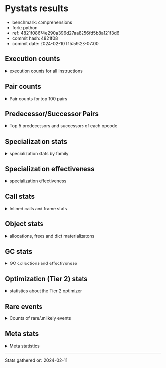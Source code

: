 
# Pystats results

- benchmark: comprehensions
- fork: python
- ref: 4821f08674e290a396d27aa8256fd5b8a121f3d6
- commit hash: 4821f08
- commit date: 2024-02-10T15:59:23-07:00

## Execution counts

<details>
<summary> execution counts for all instructions </summary>

|Name | Count | Self | Cumulative | Miss ratio | 
|---|---:|---:|---:|---:|
| LOAD_FAST | 266,740,720 | 13.9% | 13.9% |  |
| FOR_ITER_LIST | 184,169,120 | 9.6% | 23.5% |  |
| JUMP_BACKWARD | 157,956,320 | 8.2% | 31.8% |  |
| STORE_FAST_LOAD_FAST | 144,845,040 | 7.6% | 39.3% |  |
| LOAD_ATTR_INSTANCE_VALUE | 137,635,820 | 7.2% | 46.5% |  |
| LIST_APPEND | 106,178,800 | 5.5% | 52.1% |  |
| LOAD_ATTR_METHOD_NO_DICT | 71,436,100 | 3.7% | 55.8% |  |
| CALL_METHOD_DESCRIPTOR_FAST | 70,778,860 | 3.7% | 59.5% |  |
| RESUME_CHECK | 48,499,560 | 2.5% | 62.0% |  |
| STORE_FAST | 43,264,000 | 2.3% | 64.3% |  |
| SWAP | 42,602,240 | 2.2% | 66.5% |  |
| CALL_PY_EXACT_ARGS | 39,977,180 | 2.1% | 68.6% |  |
| BINARY_SUBSCR_DICT | 35,389,860 | 1.8% | 70.4% |  |
| POP_JUMP_IF_TRUE | 34,734,160 | 1.8% | 72.2% |  |
| POP_JUMP_IF_FALSE | 32,112,640 | 1.7% | 73.9% |  |
| TO_BOOL_BOOL | 31,457,240 | 1.6% | 75.6% |  |
| POP_TOP | 28,836,900 | 1.5% | 77.1% |  |
| RETURN_VALUE | 28,182,840 | 1.5% | 78.5% |  |
| LOAD_ATTR_METHOD_WITH_VALUES | 28,180,420 | 1.5% | 80.0% |  |
| GET_ITER | 26,873,760 | 1.4% | 81.4% |  |
| LOAD_CONST | 24,913,280 | 1.3% | 82.7% |  |
| LOAD_FAST_LOAD_FAST | 24,265,600 | 1.3% | 84.0% |  |
| LOAD_GLOBAL_BUILTIN | 24,248,440 | 1.3% | 85.2% |  |
| MAP_ADD | 23,592,960 | 1.2% | 86.5% |  |
| INTERPRETER_EXIT | 19,661,100 | 1.0% | 87.5% |  |
| TO_BOOL_ALWAYS_TRUE | 19,169,200 | 1.0% | 88.5% | 45.3% |
| YIELD_VALUE | 19,005,920 | 1.0% | 89.5% |  |
| LOAD_GLOBAL_MODULE | 16,386,320 | 0.9% | 90.3% |  |
| TO_BOOL_NONE | 15,892,520 | 0.8% | 91.2% | 54.6% |
| LOAD_ATTR | 15,734,300 | 0.8% | 92.0% |  |
| COMPARE_OP | 15,732,800 | 0.8% | 92.8% |  |
| LOAD_FAST_AND_CLEAR | 15,730,560 | 0.8% | 93.6% |  |
| COPY | 15,728,640 | 0.8% | 94.5% |  |
| BUILD_LIST | 14,420,000 | 0.8% | 95.2% |  |
| CALL_LEN | 12,451,860 | 0.6% | 95.9% |  |
| COMPARE_OP_INT | 12,451,860 | 0.6% | 96.5% |  |
| BINARY_SUBSCR | 11,801,700 | 0.6% | 97.1% |  |
| MAKE_FUNCTION | 11,796,720 | 0.6% | 97.7% |  |
| RETURN_GENERATOR | 11,796,720 | 0.6% | 98.4% |  |
| BUILD_TUPLE | 11,796,720 | 0.6% | 99.0% |  |
| CALL_BUILTIN_O | 11,796,460 | 0.6% | 99.6% |  |
| STORE_ATTR_INSTANCE_VALUE | 1,977,420 | 0.1% | 99.7% |  |
| RETURN_CONST | 1,968,240 | 0.1% | 99.8% |  |
| BUILD_MAP | 1,310,720 | 0.1% | 99.9% |  |
| EXIT_INIT_CHECK | 657,240 | 0.0% | 99.9% |  |
| CALL_ALLOC_AND_ENTER_INIT | 657,240 | 0.0% | 99.9% |  |
| FOR_ITER_RANGE | 655,720 | 0.0% | 100.0% |  |
| CALL_METHOD_DESCRIPTOR_FAST_WITH_KEYWORDS | 655,340 | 0.0% | 100.0% |  |
| FOR_ITER_TUPLE | 4,280 | 0.0% | 100.0% |  |
| BINARY_OP_ADD_INT | 3,800 | 0.0% | 100.0% |  |
| BUILD_SLICE | 1,920 | 0.0% | 100.0% |  |
| CALL_LIST_APPEND | 1,900 | 0.0% | 100.0% |  |
| LOAD_DEREF | 960 | 0.0% | 100.0% |  |
| CALL | 940 | 0.0% | 100.0% |  |
| FOR_ITER_GEN | 700 | 0.0% | 100.0% |  |
| LOAD_GLOBAL | 560 | 0.0% | 100.0% |  |
| FOR_ITER | 520 | 0.0% | 100.0% |  |
| PUSH_NULL | 400 | 0.0% | 100.0% |  |
| STORE_ATTR | 360 | 0.0% | 100.0% |  |
| COPY_FREE_VARS | 320 | 0.0% | 100.0% |  |
| END_FOR | 240 | 0.0% | 100.0% |  |
| MAKE_CELL | 240 | 0.0% | 100.0% |  |
| SET_FUNCTION_ATTRIBUTE | 240 | 0.0% | 100.0% |  |
| RESUME | 200 | 0.0% | 100.0% |  |
| LOAD_ATTR_MODULE | 180 | 0.0% | 100.0% |  |
| CALL_FUNCTION_EX | 160 | 0.0% | 100.0% |  |
| TO_BOOL | 120 | 0.0% | 100.0% |  |
| BINARY_OP | 120 | 0.0% | 100.0% |  |
| CALL_BUILTIN_CLASS | 120 | 0.0% | 100.0% |  |
| NOP | 80 | 0.0% | 100.0% |  |
| CALL_INTRINSIC_1 | 80 | 0.0% | 100.0% |  |
| LIST_EXTEND | 80 | 0.0% | 100.0% |  |
| BINARY_OP_SUBTRACT_FLOAT | 60 | 0.0% | 100.0% |  |


</details>

## Pair counts

<details>
<summary> Pair counts for top 100 pairs </summary>

|Pair | Count | Self | Cumulative | 
|---|---:|---:|---:|
| JUMP_BACKWARD FOR_ITER_LIST | 157,297,220 | 8.2% | 8.2% |
| FOR_ITER_LIST STORE_FAST_LOAD_FAST | 144,844,940 | 7.6% | 15.8% |
| LIST_APPEND JUMP_BACKWARD | 106,178,800 | 5.5% | 21.3% |
| LOAD_FAST LOAD_ATTR_INSTANCE_VALUE | 102,235,800 | 5.3% | 26.6% |
| CALL_METHOD_DESCRIPTOR_FAST LIST_APPEND | 70,778,860 | 3.7% | 30.3% |
| LOAD_ATTR_METHOD_NO_DICT LOAD_FAST | 70,778,860 | 3.7% | 34.0% |
| LOAD_FAST CALL_METHOD_DESCRIPTOR_FAST | 70,778,840 | 3.7% | 37.7% |
| STORE_FAST_LOAD_FAST LOAD_ATTR_METHOD_NO_DICT | 70,778,840 | 3.7% | 41.4% |
| LOAD_ATTR_INSTANCE_VALUE LOAD_FAST | 35,389,380 | 1.8% | 43.3% |
| TO_BOOL_BOOL POP_JUMP_IF_FALSE | 31,457,240 | 1.6% | 44.9% |
| RESUME_CHECK LOAD_FAST | 28,180,900 | 1.5% | 46.4% |
| CALL_PY_EXACT_ARGS RESUME_CHECK | 28,180,480 | 1.5% | 47.9% |
| STORE_FAST LOAD_FAST | 26,873,680 | 1.4% | 49.3% |
| FOR_ITER_LIST STORE_FAST | 26,216,740 | 1.4% | 50.6% |
| MAP_ADD JUMP_BACKWARD | 23,592,960 | 1.2% | 51.9% |
| LOAD_FAST_LOAD_FAST LOAD_ATTR_INSTANCE_VALUE | 23,592,880 | 1.2% | 53.1% |
| LOAD_ATTR_INSTANCE_VALUE BINARY_SUBSCR_DICT | 23,592,880 | 1.2% | 54.3% |
| POP_JUMP_IF_TRUE LOAD_FAST | 19,005,520 | 1.0% | 55.3% |
| YIELD_VALUE INTERPRETER_EXIT | 19,005,460 | 1.0% | 56.3% |
| LOAD_ATTR_INSTANCE_VALUE YIELD_VALUE | 19,005,420 | 1.0% | 57.3% |
| TO_BOOL_ALWAYS_TRUE POP_JUMP_IF_TRUE | 19,005,380 | 1.0% | 58.3% |
| STORE_FAST_LOAD_FAST TO_BOOL_ALWAYS_TRUE | 19,005,360 | 1.0% | 59.3% |
| LOAD_ATTR_METHOD_WITH_VALUES LOAD_FAST | 16,383,960 | 0.9% | 60.1% |
| LOAD_FAST CALL_PY_EXACT_ARGS | 16,383,920 | 0.9% | 61.0% |
| STORE_FAST_LOAD_FAST TO_BOOL_NONE | 15,728,680 | 0.8% | 61.8% |
| LOAD_GLOBAL_MODULE LOAD_ATTR | 15,728,680 | 0.8% | 62.6% |
| TO_BOOL_NONE POP_JUMP_IF_TRUE | 15,728,680 | 0.8% | 63.4% |
| LOAD_ATTR COMPARE_OP | 15,728,660 | 0.8% | 64.3% |
| COMPARE_OP COPY | 15,728,640 | 0.8% | 65.1% |
| POP_JUMP_IF_TRUE JUMP_BACKWARD | 15,728,640 | 0.8% | 65.9% |
| RETURN_VALUE TO_BOOL_BOOL | 15,728,600 | 0.8% | 66.7% |
| COPY TO_BOOL_BOOL | 15,728,600 | 0.8% | 67.6% |
| STORE_FAST_LOAD_FAST LOAD_ATTR_METHOD_WITH_VALUES | 15,728,600 | 0.8% | 68.4% |
| LOAD_ATTR_INSTANCE_VALUE LOAD_GLOBAL_MODULE | 15,728,600 | 0.8% | 69.2% |
| GET_ITER LOAD_FAST_AND_CLEAR | 15,075,200 | 0.8% | 70.0% |
| LOAD_FAST_AND_CLEAR SWAP | 15,075,200 | 0.8% | 70.8% |
| SWAP FOR_ITER_LIST | 15,075,040 | 0.8% | 71.6% |
| LOAD_FAST GET_ITER | 15,073,360 | 0.8% | 72.3% |
| BUILD_LIST SWAP | 13,764,480 | 0.7% | 73.1% |
| SWAP BUILD_LIST | 13,764,480 | 0.7% | 73.8% |
| SWAP STORE_FAST | 12,451,840 | 0.6% | 74.4% |
| FOR_ITER_LIST SWAP | 12,451,840 | 0.6% | 75.1% |
| LOAD_FAST LOAD_ATTR_METHOD_WITH_VALUES | 12,451,760 | 0.6% | 75.7% |
| STORE_FAST_LOAD_FAST LOAD_ATTR_INSTANCE_VALUE | 11,806,880 | 0.6% | 76.3% |
| LOAD_FAST LOAD_CONST | 11,802,240 | 0.6% | 77.0% |
| LOAD_CONST MAKE_FUNCTION | 11,796,720 | 0.6% | 77.6% |
| POP_TOP RESUME_CHECK | 11,796,700 | 0.6% | 78.2% |
| LOAD_FAST FOR_ITER_LIST | 11,796,700 | 0.6% | 78.8% |
| GET_ITER CALL_PY_EXACT_ARGS | 11,796,680 | 0.6% | 79.4% |
| LOAD_GLOBAL_BUILTIN LOAD_CONST | 11,796,520 | 0.6% | 80.0% |
| CACHE POP_TOP | 11,796,500 | 0.6% | 80.7% |
| BINARY_SUBSCR BINARY_SUBSCR_DICT | 11,796,500 | 0.6% | 81.3% |
| MAKE_FUNCTION LOAD_FAST | 11,796,480 | 0.6% | 81.9% |
| BUILD_TUPLE LIST_APPEND | 11,796,480 | 0.6% | 82.5% |
| LOAD_CONST BINARY_SUBSCR | 11,796,480 | 0.6% | 83.1% |
| LOAD_FAST LIST_APPEND | 11,796,480 | 0.6% | 83.7% |
| LOAD_FAST MAP_ADD | 11,796,480 | 0.6% | 84.3% |
| POP_JUMP_IF_FALSE LOAD_FAST | 11,796,480 | 0.6% | 85.0% |
| STORE_FAST MAP_ADD | 11,796,480 | 0.6% | 85.6% |
| STORE_FAST_LOAD_FAST LOAD_FAST | 11,796,480 | 0.6% | 86.2% |
| RESUME_CHECK LOAD_GLOBAL_BUILTIN | 11,796,480 | 0.6% | 86.8% |
| BINARY_SUBSCR_DICT LIST_APPEND | 11,796,460 | 0.6% | 87.4% |
| CALL_BUILTIN_O RETURN_VALUE | 11,796,460 | 0.6% | 88.0% |
| CALL_LEN LOAD_FAST | 11,796,460 | 0.6% | 88.7% |
| CALL_PY_EXACT_ARGS RETURN_GENERATOR | 11,796,460 | 0.6% | 89.3% |
| COMPARE_OP_INT LOAD_FAST | 11,796,460 | 0.6% | 89.9% |
| LOAD_ATTR_INSTANCE_VALUE GET_ITER | 11,796,460 | 0.6% | 90.5% |
| LOAD_ATTR_INSTANCE_VALUE BUILD_TUPLE | 11,796,460 | 0.6% | 91.1% |
| LOAD_ATTR_METHOD_WITH_VALUES LOAD_FAST_LOAD_FAST | 11,796,460 | 0.6% | 91.7% |
| LOAD_GLOBAL_BUILTIN LOAD_FAST_LOAD_FAST | 11,796,460 | 0.6% | 92.3% |
| RETURN_GENERATOR CALL_BUILTIN_O | 11,796,440 | 0.6% | 93.0% |
| RETURN_VALUE LOAD_GLOBAL_BUILTIN | 11,796,440 | 0.6% | 93.6% |
| BINARY_SUBSCR_DICT CALL_LEN | 11,796,440 | 0.6% | 94.2% |
| BINARY_SUBSCR_DICT CALL_PY_EXACT_ARGS | 11,796,440 | 0.6% | 94.8% |
| LOAD_ATTR_INSTANCE_VALUE COMPARE_OP_INT | 11,796,440 | 0.6% | 95.4% |
| POP_TOP LOAD_FAST | 8,519,700 | 0.4% | 95.9% |
| POP_TOP JUMP_BACKWARD | 7,865,040 | 0.4% | 96.3% |
| RESUME_CHECK POP_TOP | 7,864,780 | 0.4% | 96.7% |
| POP_JUMP_IF_FALSE POP_TOP | 7,864,320 | 0.4% | 97.1% |
| POP_JUMP_IF_FALSE RETURN_VALUE | 7,864,320 | 0.4% | 97.5% |
| CACHE RESUME_CHECK | 7,864,300 | 0.4% | 97.9% |
| LOAD_ATTR_INSTANCE_VALUE RETURN_VALUE | 7,864,300 | 0.4% | 98.3% |
| POP_JUMP_IF_FALSE JUMP_BACKWARD | 4,587,520 | 0.2% | 98.6% |
| STORE_FAST STORE_FAST | 3,278,720 | 0.2% | 98.7% |
| BUILD_MAP SWAP | 1,310,720 | 0.1% | 98.8% |
| SWAP BUILD_MAP | 1,310,720 | 0.1% | 98.9% |
| LOAD_FAST STORE_ATTR_INSTANCE_VALUE | 1,310,640 | 0.1% | 99.0% |
| LOAD_FAST_LOAD_FAST STORE_ATTR_INSTANCE_VALUE | 666,600 | 0.0% | 99.0% |
| LOAD_CONST LOAD_FAST | 657,280 | 0.0% | 99.0% |
| EXIT_INIT_CHECK RETURN_VALUE | 657,240 | 0.0% | 99.1% |
| RETURN_CONST EXIT_INIT_CHECK | 657,240 | 0.0% | 99.1% |
| CALL_ALLOC_AND_ENTER_INIT RESUME_CHECK | 657,240 | 0.0% | 99.1% |
| RESUME_CHECK LOAD_FAST_LOAD_FAST | 657,240 | 0.0% | 99.2% |
| STORE_ATTR_INSTANCE_VALUE RETURN_CONST | 657,240 | 0.0% | 99.2% |
| LOAD_FAST LOAD_ATTR_METHOD_NO_DICT | 657,200 | 0.0% | 99.2% |
| STORE_FAST LOAD_GLOBAL_MODULE | 655,600 | 0.0% | 99.3% |
| FOR_ITER_LIST RETURN_CONST | 655,600 | 0.0% | 99.3% |
| JUMP_BACKWARD FOR_ITER_RANGE | 655,560 | 0.0% | 99.3% |
| FOR_ITER_RANGE STORE_FAST | 655,560 | 0.0% | 99.4% |
| LOAD_GLOBAL_BUILTIN LOAD_FAST | 655,460 | 0.0% | 99.4% |


</details>

## Predecessor/Successor Pairs

<details>
<summary> Top 5 predecessors and successors of each opcode </summary>

### CACHE

<details>
<summary> Successors and predecessors for CACHE </summary>

|Successors | Count | Percentage | 
|---|---:|---:|
| POP_TOP | 11,796,500 | 60.0% |
| RESUME_CHECK | 7,864,300 | 40.0% |
| MAKE_CELL | 240 | 0.0% |
| RESUME | 60 | 0.0% |


</details>

### BINARY_SUBSCR

<details>
<summary> Successors and predecessors for BINARY_SUBSCR </summary>

|Predecessors | Count | Percentage | 
|---|---:|---:|
| LOAD_CONST | 11,796,480 | 100.0% |
| BINARY_SUBSCR | 3,220 | 0.0% |
| BUILD_SLICE | 1,920 | 0.0% |
| LOAD_ATTR | 40 | 0.0% |
| LOAD_ATTR_INSTANCE_VALUE | 40 | 0.0% |

|Successors | Count | Percentage | 
|---|---:|---:|
| BINARY_SUBSCR_DICT | 11,796,500 | 100.0% |
| BINARY_SUBSCR | 3,220 | 0.0% |
| GET_ITER | 1,920 | 0.0% |
| CALL | 40 | 0.0% |
| LIST_APPEND | 20 | 0.0% |


</details>

### END_FOR

<details>
<summary> Successors and predecessors for END_FOR </summary>

|Predecessors | Count | Percentage | 
|---|---:|---:|
| RETURN_CONST | 240 | 100.0% |

|Successors | Count | Percentage | 
|---|---:|---:|
| POP_TOP | 240 | 100.0% |


</details>

### EXIT_INIT_CHECK

<details>
<summary> Successors and predecessors for EXIT_INIT_CHECK </summary>

|Predecessors | Count | Percentage | 
|---|---:|---:|
| RETURN_CONST | 657,240 | 100.0% |

|Successors | Count | Percentage | 
|---|---:|---:|
| RETURN_VALUE | 657,240 | 100.0% |


</details>

### GET_ITER

<details>
<summary> Successors and predecessors for GET_ITER </summary>

|Predecessors | Count | Percentage | 
|---|---:|---:|
| LOAD_FAST | 15,073,360 | 56.1% |
| LOAD_ATTR_INSTANCE_VALUE | 11,796,460 | 43.9% |
| BINARY_SUBSCR | 1,920 | 0.0% |
| LOAD_CONST | 1,440 | 0.0% |
| LOAD_ATTR | 260 | 0.0% |

|Successors | Count | Percentage | 
|---|---:|---:|
| LOAD_FAST_AND_CLEAR | 15,075,200 | 56.1% |
| CALL_PY_EXACT_ARGS | 11,796,680 | 43.9% |
| FOR_ITER_TUPLE | 1,400 | 0.0% |
| FOR_ITER_GEN | 220 | 0.0% |
| FOR_ITER_RANGE | 120 | 0.0% |


</details>

### INTERPRETER_EXIT

<details>
<summary> Successors and predecessors for INTERPRETER_EXIT </summary>

|Predecessors | Count | Percentage | 
|---|---:|---:|
| YIELD_VALUE | 19,005,460 | 96.7% |
| RETURN_CONST | 655,400 | 3.3% |
| RETURN_VALUE | 240 | 0.0% |


</details>

### MAKE_FUNCTION

<details>
<summary> Successors and predecessors for MAKE_FUNCTION </summary>

|Predecessors | Count | Percentage | 
|---|---:|---:|
| LOAD_CONST | 11,796,720 | 100.0% |

|Successors | Count | Percentage | 
|---|---:|---:|
| LOAD_FAST | 11,796,480 | 100.0% |
| SET_FUNCTION_ATTRIBUTE | 240 | 0.0% |


</details>

### NOP

<details>
<summary> Successors and predecessors for NOP </summary>

|Predecessors | Count | Percentage | 
|---|---:|---:|
| POP_TOP | 80 | 100.0% |

|Successors | Count | Percentage | 
|---|---:|---:|
| LOAD_DEREF | 80 | 100.0% |


</details>

### POP_TOP

<details>
<summary> Successors and predecessors for POP_TOP </summary>

|Predecessors | Count | Percentage | 
|---|---:|---:|
| CACHE | 11,796,500 | 40.9% |
| RESUME_CHECK | 7,864,780 | 27.3% |
| POP_JUMP_IF_FALSE | 7,864,320 | 27.3% |
| RETURN_CONST | 655,360 | 2.3% |
| CALL_METHOD_DESCRIPTOR_FAST_WITH_KEYWORDS | 655,340 | 2.3% |

|Successors | Count | Percentage | 
|---|---:|---:|
| RESUME_CHECK | 11,796,700 | 40.9% |
| LOAD_FAST | 8,519,700 | 29.5% |
| JUMP_BACKWARD | 7,865,040 | 27.3% |
| RETURN_CONST | 655,360 | 2.3% |
| NOP | 80 | 0.0% |


</details>

### PUSH_NULL

<details>
<summary> Successors and predecessors for PUSH_NULL </summary>

|Predecessors | Count | Percentage | 
|---|---:|---:|
| LOAD_ATTR_MODULE | 180 | 45.0% |
| LOAD_DEREF | 160 | 40.0% |
| LOAD_ATTR | 60 | 15.0% |

|Successors | Count | Percentage | 
|---|---:|---:|
| CALL | 240 | 60.0% |
| LOAD_FAST | 160 | 40.0% |


</details>

### RETURN_GENERATOR

<details>
<summary> Successors and predecessors for RETURN_GENERATOR </summary>

|Predecessors | Count | Percentage | 
|---|---:|---:|
| CALL_PY_EXACT_ARGS | 11,796,460 | 100.0% |
| COPY_FREE_VARS | 240 | 0.0% |
| CALL | 20 | 0.0% |

|Successors | Count | Percentage | 
|---|---:|---:|
| CALL_BUILTIN_O | 11,796,440 | 100.0% |
| RETURN_VALUE | 240 | 0.0% |
| CALL | 40 | 0.0% |


</details>

### RETURN_VALUE

<details>
<summary> Successors and predecessors for RETURN_VALUE </summary>

|Predecessors | Count | Percentage | 
|---|---:|---:|
| CALL_BUILTIN_O | 11,796,460 | 41.9% |
| POP_JUMP_IF_FALSE | 7,864,320 | 27.9% |
| LOAD_ATTR_INSTANCE_VALUE | 7,864,300 | 27.9% |
| EXIT_INIT_CHECK | 657,240 | 2.3% |
| RETURN_GENERATOR | 240 | 0.0% |

|Successors | Count | Percentage | 
|---|---:|---:|
| TO_BOOL_BOOL | 15,728,600 | 55.8% |
| LOAD_GLOBAL_BUILTIN | 11,796,440 | 41.9% |
| STORE_FAST | 655,420 | 2.3% |
| CALL_LIST_APPEND | 1,880 | 0.0% |
| INTERPRETER_EXIT | 240 | 0.0% |


</details>

### TO_BOOL

<details>
<summary> Successors and predecessors for TO_BOOL </summary>

|Predecessors | Count | Percentage | 
|---|---:|---:|
| RETURN_VALUE | 40 | 33.3% |
| COPY | 40 | 33.3% |
| STORE_FAST_LOAD_FAST | 40 | 33.3% |

|Successors | Count | Percentage | 
|---|---:|---:|
| POP_JUMP_IF_FALSE | 40 | 33.3% |
| TO_BOOL_BOOL | 40 | 33.3% |
| POP_JUMP_IF_TRUE | 20 | 16.7% |
| TO_BOOL_NONE | 20 | 16.7% |


</details>

### BINARY_OP

<details>
<summary> Successors and predecessors for BINARY_OP </summary>

|Predecessors | Count | Percentage | 
|---|---:|---:|
| LOAD_CONST | 80 | 66.7% |
| LOAD_FAST | 40 | 33.3% |

|Successors | Count | Percentage | 
|---|---:|---:|
| BINARY_OP_ADD_INT | 40 | 33.3% |
| RETURN_VALUE | 20 | 16.7% |
| BUILD_SLICE | 20 | 16.7% |
| STORE_FAST | 20 | 16.7% |
| BINARY_OP_SUBTRACT_FLOAT | 20 | 16.7% |


</details>

### BUILD_LIST

<details>
<summary> Successors and predecessors for BUILD_LIST </summary>

|Predecessors | Count | Percentage | 
|---|---:|---:|
| SWAP | 13,764,480 | 95.5% |
| STORE_ATTR_INSTANCE_VALUE | 655,340 | 4.5% |
| LOAD_FAST | 80 | 0.0% |
| STORE_FAST | 80 | 0.0% |
| STORE_ATTR | 20 | 0.0% |

|Successors | Count | Percentage | 
|---|---:|---:|
| SWAP | 13,764,480 | 95.5% |
| LOAD_FAST | 655,360 | 4.5% |
| LOAD_DEREF | 80 | 0.0% |
| STORE_FAST | 80 | 0.0% |


</details>

### BUILD_MAP

<details>
<summary> Successors and predecessors for BUILD_MAP </summary>

|Predecessors | Count | Percentage | 
|---|---:|---:|
| SWAP | 1,310,720 | 100.0% |

|Successors | Count | Percentage | 
|---|---:|---:|
| SWAP | 1,310,720 | 100.0% |


</details>

### BUILD_SLICE

<details>
<summary> Successors and predecessors for BUILD_SLICE </summary>

|Predecessors | Count | Percentage | 
|---|---:|---:|
| BINARY_OP_ADD_INT | 1,900 | 99.0% |
| BINARY_OP | 20 | 1.0% |

|Successors | Count | Percentage | 
|---|---:|---:|
| BINARY_SUBSCR | 1,920 | 100.0% |


</details>

### BUILD_TUPLE

<details>
<summary> Successors and predecessors for BUILD_TUPLE </summary>

|Predecessors | Count | Percentage | 
|---|---:|---:|
| LOAD_ATTR_INSTANCE_VALUE | 11,796,460 | 100.0% |
| LOAD_FAST | 240 | 0.0% |
| LOAD_ATTR | 20 | 0.0% |

|Successors | Count | Percentage | 
|---|---:|---:|
| LIST_APPEND | 11,796,480 | 100.0% |
| LOAD_CONST | 240 | 0.0% |


</details>

### CALL

<details>
<summary> Successors and predecessors for CALL </summary>

|Predecessors | Count | Percentage | 
|---|---:|---:|
| PUSH_NULL | 240 | 25.5% |
| LOAD_FAST | 240 | 25.5% |
| CALL | 80 | 8.5% |
| BINARY_SUBSCR | 40 | 4.3% |
| GET_ITER | 40 | 4.3% |

|Successors | Count | Percentage | 
|---|---:|---:|
| POP_TOP | 120 | 12.8% |
| STORE_FAST | 120 | 12.8% |
| LOAD_FAST | 100 | 10.6% |
| CALL_PY_EXACT_ARGS | 100 | 10.6% |
| CALL | 80 | 8.5% |


</details>

### CALL_FUNCTION_EX

<details>
<summary> Successors and predecessors for CALL_FUNCTION_EX </summary>

|Predecessors | Count | Percentage | 
|---|---:|---:|
| CALL_INTRINSIC_1 | 80 | 50.0% |
| LOAD_FAST | 80 | 50.0% |

|Successors | Count | Percentage | 
|---|---:|---:|
| COPY_FREE_VARS | 80 | 50.0% |
| RESUME_CHECK | 60 | 37.5% |
| RESUME | 20 | 12.5% |


</details>

### CALL_INTRINSIC_1

<details>
<summary> Successors and predecessors for CALL_INTRINSIC_1 </summary>

|Predecessors | Count | Percentage | 
|---|---:|---:|
| LIST_EXTEND | 80 | 100.0% |

|Successors | Count | Percentage | 
|---|---:|---:|
| CALL_FUNCTION_EX | 80 | 100.0% |


</details>

### COMPARE_OP

<details>
<summary> Successors and predecessors for COMPARE_OP </summary>

|Predecessors | Count | Percentage | 
|---|---:|---:|
| LOAD_ATTR | 15,728,660 | 100.0% |
| COMPARE_OP | 4,040 | 0.0% |
| LOAD_CONST | 80 | 0.0% |
| LOAD_ATTR_INSTANCE_VALUE | 20 | 0.0% |

|Successors | Count | Percentage | 
|---|---:|---:|
| COPY | 15,728,640 | 100.0% |
| COMPARE_OP | 4,040 | 0.0% |
| COMPARE_OP_INT | 60 | 0.0% |
| LOAD_FAST | 20 | 0.0% |
| POP_JUMP_IF_FALSE | 20 | 0.0% |


</details>

### COPY

<details>
<summary> Successors and predecessors for COPY </summary>

|Predecessors | Count | Percentage | 
|---|---:|---:|
| COMPARE_OP | 15,728,640 | 100.0% |

|Successors | Count | Percentage | 
|---|---:|---:|
| TO_BOOL_BOOL | 15,728,600 | 100.0% |
| TO_BOOL | 40 | 0.0% |


</details>

### COPY_FREE_VARS

<details>
<summary> Successors and predecessors for COPY_FREE_VARS </summary>

|Predecessors | Count | Percentage | 
|---|---:|---:|
| CALL_PY_EXACT_ARGS | 240 | 75.0% |
| CALL_FUNCTION_EX | 80 | 25.0% |

|Successors | Count | Percentage | 
|---|---:|---:|
| RETURN_GENERATOR | 240 | 75.0% |
| RESUME_CHECK | 60 | 18.8% |
| RESUME | 20 | 6.2% |


</details>

### FOR_ITER

<details>
<summary> Successors and predecessors for FOR_ITER </summary>

|Predecessors | Count | Percentage | 
|---|---:|---:|
| JUMP_BACKWARD | 240 | 46.2% |
| SWAP | 160 | 30.8% |
| GET_ITER | 100 | 19.2% |
| LOAD_FAST | 20 | 3.8% |

|Successors | Count | Percentage | 
|---|---:|---:|
| STORE_FAST | 160 | 30.8% |
| FOR_ITER_LIST | 160 | 30.8% |
| STORE_FAST_LOAD_FAST | 100 | 19.2% |
| FOR_ITER_RANGE | 40 | 7.7% |
| FOR_ITER_TUPLE | 40 | 7.7% |


</details>

### JUMP_BACKWARD

<details>
<summary> Successors and predecessors for JUMP_BACKWARD </summary>

|Predecessors | Count | Percentage | 
|---|---:|---:|
| LIST_APPEND | 106,178,800 | 67.2% |
| MAP_ADD | 23,592,960 | 14.9% |
| POP_JUMP_IF_TRUE | 15,728,640 | 10.0% |
| POP_TOP | 7,865,040 | 5.0% |
| POP_JUMP_IF_FALSE | 4,587,520 | 2.9% |

|Successors | Count | Percentage | 
|---|---:|---:|
| FOR_ITER_LIST | 157,297,220 | 99.6% |
| FOR_ITER_RANGE | 655,560 | 0.4% |
| FOR_ITER_TUPLE | 2,840 | 0.0% |
| FOR_ITER_GEN | 460 | 0.0% |
| FOR_ITER | 240 | 0.0% |


</details>

### LIST_APPEND

<details>
<summary> Successors and predecessors for LIST_APPEND </summary>

|Predecessors | Count | Percentage | 
|---|---:|---:|
| CALL_METHOD_DESCRIPTOR_FAST | 70,778,860 | 66.7% |
| BUILD_TUPLE | 11,796,480 | 11.1% |
| LOAD_FAST | 11,796,480 | 11.1% |
| BINARY_SUBSCR_DICT | 11,796,460 | 11.1% |
| LOAD_ATTR_INSTANCE_VALUE | 10,460 | 0.0% |

|Successors | Count | Percentage | 
|---|---:|---:|
| JUMP_BACKWARD | 106,178,800 | 100.0% |


</details>

### LIST_EXTEND

<details>
<summary> Successors and predecessors for LIST_EXTEND </summary>

|Predecessors | Count | Percentage | 
|---|---:|---:|
| LOAD_DEREF | 80 | 100.0% |

|Successors | Count | Percentage | 
|---|---:|---:|
| CALL_INTRINSIC_1 | 80 | 100.0% |


</details>

### LOAD_ATTR

<details>
<summary> Successors and predecessors for LOAD_ATTR </summary>

|Predecessors | Count | Percentage | 
|---|---:|---:|
| LOAD_GLOBAL_MODULE | 15,728,680 | 100.0% |
| LOAD_ATTR | 4,060 | 0.0% |
| LOAD_DEREF | 720 | 0.0% |
| LOAD_FAST | 520 | 0.0% |
| STORE_FAST_LOAD_FAST | 160 | 0.0% |

|Successors | Count | Percentage | 
|---|---:|---:|
| COMPARE_OP | 15,728,660 | 100.0% |
| LOAD_ATTR | 4,060 | 0.0% |
| LOAD_FAST | 600 | 0.0% |
| GET_ITER | 260 | 0.0% |
| LOAD_ATTR_INSTANCE_VALUE | 260 | 0.0% |


</details>

### LOAD_CONST

<details>
<summary> Successors and predecessors for LOAD_CONST </summary>

|Predecessors | Count | Percentage | 
|---|---:|---:|
| LOAD_FAST | 11,802,240 | 47.4% |
| LOAD_GLOBAL_BUILTIN | 11,796,520 | 47.4% |
| CALL_LEN | 655,400 | 2.6% |
| LOAD_GLOBAL_MODULE | 655,340 | 2.6% |
| LOAD_CONST | 1,920 | 0.0% |

|Successors | Count | Percentage | 
|---|---:|---:|
| MAKE_FUNCTION | 11,796,720 | 47.4% |
| BINARY_SUBSCR | 11,796,480 | 47.4% |
| LOAD_FAST | 657,280 | 2.6% |
| COMPARE_OP_INT | 655,360 | 2.6% |
| BINARY_OP_ADD_INT | 3,760 | 0.0% |


</details>

### LOAD_DEREF

<details>
<summary> Successors and predecessors for LOAD_DEREF </summary>

|Predecessors | Count | Percentage | 
|---|---:|---:|
| STORE_FAST | 480 | 50.0% |
| SET_FUNCTION_ATTRIBUTE | 240 | 25.0% |
| NOP | 80 | 8.3% |
| BUILD_LIST | 80 | 8.3% |
| RESUME_CHECK | 60 | 6.2% |

|Successors | Count | Percentage | 
|---|---:|---:|
| LOAD_ATTR | 720 | 75.0% |
| PUSH_NULL | 160 | 16.7% |
| LIST_EXTEND | 80 | 8.3% |


</details>

### LOAD_FAST

<details>
<summary> Successors and predecessors for LOAD_FAST </summary>

|Predecessors | Count | Percentage | 
|---|---:|---:|
| LOAD_ATTR_METHOD_NO_DICT | 70,778,860 | 26.5% |
| LOAD_ATTR_INSTANCE_VALUE | 35,389,380 | 13.3% |
| RESUME_CHECK | 28,180,900 | 10.6% |
| STORE_FAST | 26,873,680 | 10.1% |
| POP_JUMP_IF_TRUE | 19,005,520 | 7.1% |

|Successors | Count | Percentage | 
|---|---:|---:|
| LOAD_ATTR_INSTANCE_VALUE | 102,235,800 | 38.3% |
| CALL_METHOD_DESCRIPTOR_FAST | 70,778,840 | 26.5% |
| CALL_PY_EXACT_ARGS | 16,383,920 | 6.1% |
| GET_ITER | 15,073,360 | 5.7% |
| LOAD_ATTR_METHOD_WITH_VALUES | 12,451,760 | 4.7% |


</details>

### LOAD_FAST_AND_CLEAR

<details>
<summary> Successors and predecessors for LOAD_FAST_AND_CLEAR </summary>

|Predecessors | Count | Percentage | 
|---|---:|---:|
| GET_ITER | 15,075,200 | 95.8% |
| LOAD_FAST_AND_CLEAR | 655,360 | 4.2% |

|Successors | Count | Percentage | 
|---|---:|---:|
| SWAP | 15,075,200 | 95.8% |
| LOAD_FAST_AND_CLEAR | 655,360 | 4.2% |


</details>

### LOAD_FAST_LOAD_FAST

<details>
<summary> Successors and predecessors for LOAD_FAST_LOAD_FAST </summary>

|Predecessors | Count | Percentage | 
|---|---:|---:|
| LOAD_ATTR_METHOD_WITH_VALUES | 11,796,460 | 48.6% |
| LOAD_GLOBAL_BUILTIN | 11,796,460 | 48.6% |
| RESUME_CHECK | 657,240 | 2.7% |
| STORE_ATTR_INSTANCE_VALUE | 9,500 | 0.0% |
| LOAD_FAST_LOAD_FAST | 3,840 | 0.0% |

|Successors | Count | Percentage | 
|---|---:|---:|
| LOAD_ATTR_INSTANCE_VALUE | 23,592,880 | 97.2% |
| STORE_ATTR_INSTANCE_VALUE | 666,600 | 2.7% |
| LOAD_FAST_LOAD_FAST | 3,840 | 0.0% |
| CALL_ALLOC_AND_ENTER_INIT | 1,880 | 0.0% |
| STORE_ATTR | 280 | 0.0% |


</details>

### LOAD_GLOBAL

<details>
<summary> Successors and predecessors for LOAD_GLOBAL </summary>

|Predecessors | Count | Percentage | 
|---|---:|---:|
| STORE_FAST | 240 | 42.9% |
| RETURN_VALUE | 80 | 14.3% |
| FOR_ITER_RANGE | 80 | 14.3% |
| LOAD_ATTR | 40 | 7.1% |
| RESUME | 40 | 7.1% |

|Successors | Count | Percentage | 
|---|---:|---:|
| LOAD_GLOBAL_MODULE | 160 | 28.6% |
| LOAD_GLOBAL_BUILTIN | 120 | 21.4% |
| LOAD_ATTR | 80 | 14.3% |
| LOAD_CONST | 60 | 10.7% |
| LOAD_FAST | 60 | 10.7% |


</details>

### MAKE_CELL

<details>
<summary> Successors and predecessors for MAKE_CELL </summary>

|Predecessors | Count | Percentage | 
|---|---:|---:|
| CACHE | 240 | 100.0% |

|Successors | Count | Percentage | 
|---|---:|---:|
| RESUME_CHECK | 240 | 100.0% |


</details>

### MAP_ADD

<details>
<summary> Successors and predecessors for MAP_ADD </summary>

|Predecessors | Count | Percentage | 
|---|---:|---:|
| LOAD_FAST | 11,796,480 | 50.0% |
| STORE_FAST | 11,796,480 | 50.0% |

|Successors | Count | Percentage | 
|---|---:|---:|
| JUMP_BACKWARD | 23,592,960 | 100.0% |


</details>

### POP_JUMP_IF_FALSE

<details>
<summary> Successors and predecessors for POP_JUMP_IF_FALSE </summary>

|Predecessors | Count | Percentage | 
|---|---:|---:|
| TO_BOOL_BOOL | 31,457,240 | 98.0% |
| COMPARE_OP_INT | 655,340 | 2.0% |
| TO_BOOL | 40 | 0.0% |
| COMPARE_OP | 20 | 0.0% |

|Successors | Count | Percentage | 
|---|---:|---:|
| LOAD_FAST | 11,796,480 | 36.7% |
| POP_TOP | 7,864,320 | 24.5% |
| RETURN_VALUE | 7,864,320 | 24.5% |
| JUMP_BACKWARD | 4,587,520 | 14.3% |


</details>

### POP_JUMP_IF_TRUE

<details>
<summary> Successors and predecessors for POP_JUMP_IF_TRUE </summary>

|Predecessors | Count | Percentage | 
|---|---:|---:|
| TO_BOOL_ALWAYS_TRUE | 19,005,380 | 54.7% |
| TO_BOOL_NONE | 15,728,680 | 45.3% |
| COMPARE_OP_INT | 60 | 0.0% |
| TO_BOOL | 20 | 0.0% |
| COMPARE_OP | 20 | 0.0% |

|Successors | Count | Percentage | 
|---|---:|---:|
| LOAD_FAST | 19,005,520 | 54.7% |
| JUMP_BACKWARD | 15,728,640 | 45.3% |


</details>

### RETURN_CONST

<details>
<summary> Successors and predecessors for RETURN_CONST </summary>

|Predecessors | Count | Percentage | 
|---|---:|---:|
| STORE_ATTR_INSTANCE_VALUE | 657,240 | 33.4% |
| FOR_ITER_LIST | 655,600 | 33.3% |
| POP_TOP | 655,360 | 33.3% |
| STORE_ATTR | 40 | 0.0% |

|Successors | Count | Percentage | 
|---|---:|---:|
| EXIT_INIT_CHECK | 657,240 | 33.4% |
| INTERPRETER_EXIT | 655,400 | 33.3% |
| POP_TOP | 655,360 | 33.3% |
| END_FOR | 240 | 0.0% |


</details>

### SET_FUNCTION_ATTRIBUTE

<details>
<summary> Successors and predecessors for SET_FUNCTION_ATTRIBUTE </summary>

|Predecessors | Count | Percentage | 
|---|---:|---:|
| MAKE_FUNCTION | 240 | 100.0% |

|Successors | Count | Percentage | 
|---|---:|---:|
| LOAD_DEREF | 240 | 100.0% |


</details>

### STORE_ATTR

<details>
<summary> Successors and predecessors for STORE_ATTR </summary>

|Predecessors | Count | Percentage | 
|---|---:|---:|
| LOAD_FAST_LOAD_FAST | 280 | 77.8% |
| LOAD_FAST | 80 | 22.2% |

|Successors | Count | Percentage | 
|---|---:|---:|
| STORE_ATTR_INSTANCE_VALUE | 180 | 50.0% |
| LOAD_FAST_LOAD_FAST | 100 | 27.8% |
| RETURN_CONST | 40 | 11.1% |
| BUILD_LIST | 20 | 5.6% |
| LOAD_FAST | 20 | 5.6% |


</details>

### STORE_FAST

<details>
<summary> Successors and predecessors for STORE_FAST </summary>

|Predecessors | Count | Percentage | 
|---|---:|---:|
| FOR_ITER_LIST | 26,216,740 | 60.6% |
| SWAP | 12,451,840 | 28.8% |
| STORE_FAST | 3,278,720 | 7.6% |
| FOR_ITER_RANGE | 655,560 | 1.5% |
| RETURN_VALUE | 655,420 | 1.5% |

|Successors | Count | Percentage | 
|---|---:|---:|
| LOAD_FAST | 26,873,680 | 62.1% |
| MAP_ADD | 11,796,480 | 27.3% |
| STORE_FAST | 3,278,720 | 7.6% |
| LOAD_GLOBAL_MODULE | 655,600 | 1.5% |
| LOAD_GLOBAL_BUILTIN | 655,360 | 1.5% |


</details>

### STORE_FAST_LOAD_FAST

<details>
<summary> Successors and predecessors for STORE_FAST_LOAD_FAST </summary>

|Predecessors | Count | Percentage | 
|---|---:|---:|
| FOR_ITER_LIST | 144,844,940 | 100.0% |
| FOR_ITER | 100 | 0.0% |

|Successors | Count | Percentage | 
|---|---:|---:|
| LOAD_ATTR_METHOD_NO_DICT | 70,778,840 | 48.9% |
| TO_BOOL_ALWAYS_TRUE | 19,005,360 | 13.1% |
| TO_BOOL_NONE | 15,728,680 | 10.9% |
| LOAD_ATTR_METHOD_WITH_VALUES | 15,728,600 | 10.9% |
| LOAD_ATTR_INSTANCE_VALUE | 11,806,880 | 8.2% |


</details>

### SWAP

<details>
<summary> Successors and predecessors for SWAP </summary>

|Predecessors | Count | Percentage | 
|---|---:|---:|
| LOAD_FAST_AND_CLEAR | 15,075,200 | 35.4% |
| BUILD_LIST | 13,764,480 | 32.3% |
| FOR_ITER_LIST | 12,451,840 | 29.2% |
| BUILD_MAP | 1,310,720 | 3.1% |

|Successors | Count | Percentage | 
|---|---:|---:|
| FOR_ITER_LIST | 15,075,040 | 35.4% |
| BUILD_LIST | 13,764,480 | 32.3% |
| STORE_FAST | 12,451,840 | 29.2% |
| BUILD_MAP | 1,310,720 | 3.1% |
| FOR_ITER | 160 | 0.0% |


</details>

### YIELD_VALUE

<details>
<summary> Successors and predecessors for YIELD_VALUE </summary>

|Predecessors | Count | Percentage | 
|---|---:|---:|
| LOAD_ATTR_INSTANCE_VALUE | 19,005,420 | 100.0% |
| BINARY_SUBSCR_DICT | 480 | 0.0% |
| LOAD_ATTR | 20 | 0.0% |

|Successors | Count | Percentage | 
|---|---:|---:|
| INTERPRETER_EXIT | 19,005,460 | 100.0% |
| STORE_FAST | 460 | 0.0% |


</details>

### RESUME

<details>
<summary> Successors and predecessors for RESUME </summary>

|Predecessors | Count | Percentage | 
|---|---:|---:|
| CALL | 80 | 40.0% |
| CACHE | 60 | 30.0% |
| POP_TOP | 20 | 10.0% |
| CALL_FUNCTION_EX | 20 | 10.0% |
| COPY_FREE_VARS | 20 | 10.0% |

|Successors | Count | Percentage | 
|---|---:|---:|
| LOAD_FAST | 60 | 30.0% |
| LOAD_FAST_LOAD_FAST | 40 | 20.0% |
| LOAD_GLOBAL | 40 | 20.0% |
| POP_TOP | 20 | 10.0% |
| LOAD_CONST | 20 | 10.0% |


</details>

### BINARY_OP_ADD_INT

<details>
<summary> Successors and predecessors for BINARY_OP_ADD_INT </summary>

|Predecessors | Count | Percentage | 
|---|---:|---:|
| LOAD_CONST | 3,760 | 98.9% |
| BINARY_OP | 40 | 1.1% |

|Successors | Count | Percentage | 
|---|---:|---:|
| BUILD_SLICE | 1,900 | 50.0% |
| STORE_FAST | 1,900 | 50.0% |


</details>

### BINARY_OP_SUBTRACT_FLOAT

<details>
<summary> Successors and predecessors for BINARY_OP_SUBTRACT_FLOAT </summary>

|Predecessors | Count | Percentage | 
|---|---:|---:|
| LOAD_FAST | 40 | 66.7% |
| BINARY_OP | 20 | 33.3% |

|Successors | Count | Percentage | 
|---|---:|---:|
| RETURN_VALUE | 60 | 100.0% |


</details>

### BINARY_SUBSCR_DICT

<details>
<summary> Successors and predecessors for BINARY_SUBSCR_DICT </summary>

|Predecessors | Count | Percentage | 
|---|---:|---:|
| LOAD_ATTR_INSTANCE_VALUE | 23,592,880 | 66.7% |
| BINARY_SUBSCR | 11,796,500 | 33.3% |
| LOAD_FAST | 480 | 0.0% |

|Successors | Count | Percentage | 
|---|---:|---:|
| LIST_APPEND | 11,796,460 | 33.3% |
| CALL_LEN | 11,796,440 | 33.3% |
| CALL_PY_EXACT_ARGS | 11,796,440 | 33.3% |
| YIELD_VALUE | 480 | 0.0% |
| CALL | 40 | 0.0% |


</details>

### CALL_ALLOC_AND_ENTER_INIT

<details>
<summary> Successors and predecessors for CALL_ALLOC_AND_ENTER_INIT </summary>

|Predecessors | Count | Percentage | 
|---|---:|---:|
| LOAD_FAST | 655,320 | 99.7% |
| LOAD_FAST_LOAD_FAST | 1,880 | 0.3% |
| CALL | 40 | 0.0% |

|Successors | Count | Percentage | 
|---|---:|---:|
| RESUME_CHECK | 657,240 | 100.0% |


</details>

### CALL_BUILTIN_CLASS

<details>
<summary> Successors and predecessors for CALL_BUILTIN_CLASS </summary>

|Predecessors | Count | Percentage | 
|---|---:|---:|
| CALL | 40 | 33.3% |
| LOAD_CONST | 40 | 33.3% |
| LOAD_FAST | 40 | 33.3% |

|Successors | Count | Percentage | 
|---|---:|---:|
| GET_ITER | 60 | 50.0% |
| STORE_FAST | 60 | 50.0% |


</details>

### CALL_BUILTIN_O

<details>
<summary> Successors and predecessors for CALL_BUILTIN_O </summary>

|Predecessors | Count | Percentage | 
|---|---:|---:|
| RETURN_GENERATOR | 11,796,440 | 100.0% |
| CALL | 20 | 0.0% |

|Successors | Count | Percentage | 
|---|---:|---:|
| RETURN_VALUE | 11,796,460 | 100.0% |


</details>

### CALL_LEN

<details>
<summary> Successors and predecessors for CALL_LEN </summary>

|Predecessors | Count | Percentage | 
|---|---:|---:|
| BINARY_SUBSCR_DICT | 11,796,440 | 94.7% |
| LOAD_ATTR_INSTANCE_VALUE | 655,320 | 5.3% |
| CALL | 60 | 0.0% |
| LOAD_FAST | 40 | 0.0% |

|Successors | Count | Percentage | 
|---|---:|---:|
| LOAD_FAST | 11,796,460 | 94.7% |
| LOAD_CONST | 655,400 | 5.3% |


</details>

### CALL_LIST_APPEND

<details>
<summary> Successors and predecessors for CALL_LIST_APPEND </summary>

|Predecessors | Count | Percentage | 
|---|---:|---:|
| RETURN_VALUE | 1,880 | 98.9% |
| CALL | 20 | 1.1% |

|Successors | Count | Percentage | 
|---|---:|---:|
| LOAD_FAST | 1,900 | 100.0% |


</details>

### CALL_METHOD_DESCRIPTOR_FAST

<details>
<summary> Successors and predecessors for CALL_METHOD_DESCRIPTOR_FAST </summary>

|Predecessors | Count | Percentage | 
|---|---:|---:|
| LOAD_FAST | 70,778,840 | 100.0% |
| CALL | 20 | 0.0% |

|Successors | Count | Percentage | 
|---|---:|---:|
| LIST_APPEND | 70,778,860 | 100.0% |


</details>

### CALL_METHOD_DESCRIPTOR_FAST_WITH_KEYWORDS

<details>
<summary> Successors and predecessors for CALL_METHOD_DESCRIPTOR_FAST_WITH_KEYWORDS </summary>

|Predecessors | Count | Percentage | 
|---|---:|---:|
| LOAD_ATTR_METHOD_NO_DICT | 655,320 | 100.0% |
| CALL | 20 | 0.0% |

|Successors | Count | Percentage | 
|---|---:|---:|
| POP_TOP | 655,340 | 100.0% |


</details>

### CALL_PY_EXACT_ARGS

<details>
<summary> Successors and predecessors for CALL_PY_EXACT_ARGS </summary>

|Predecessors | Count | Percentage | 
|---|---:|---:|
| LOAD_FAST | 16,383,920 | 41.0% |
| GET_ITER | 11,796,680 | 29.5% |
| BINARY_SUBSCR_DICT | 11,796,440 | 29.5% |
| CALL | 100 | 0.0% |
| LOAD_GLOBAL_MODULE | 40 | 0.0% |

|Successors | Count | Percentage | 
|---|---:|---:|
| RESUME_CHECK | 28,180,480 | 70.5% |
| RETURN_GENERATOR | 11,796,460 | 29.5% |
| COPY_FREE_VARS | 240 | 0.0% |


</details>

### COMPARE_OP_INT

<details>
<summary> Successors and predecessors for COMPARE_OP_INT </summary>

|Predecessors | Count | Percentage | 
|---|---:|---:|
| LOAD_ATTR_INSTANCE_VALUE | 11,796,440 | 94.7% |
| LOAD_CONST | 655,360 | 5.3% |
| COMPARE_OP | 60 | 0.0% |

|Successors | Count | Percentage | 
|---|---:|---:|
| LOAD_FAST | 11,796,460 | 94.7% |
| POP_JUMP_IF_FALSE | 655,340 | 5.3% |
| POP_JUMP_IF_TRUE | 60 | 0.0% |


</details>

### FOR_ITER_GEN

<details>
<summary> Successors and predecessors for FOR_ITER_GEN </summary>

|Predecessors | Count | Percentage | 
|---|---:|---:|
| JUMP_BACKWARD | 460 | 65.7% |
| GET_ITER | 220 | 31.4% |
| FOR_ITER | 20 | 2.9% |

|Successors | Count | Percentage | 
|---|---:|---:|
| RESUME_CHECK | 480 | 68.6% |
| POP_TOP | 220 | 31.4% |


</details>

### FOR_ITER_LIST

<details>
<summary> Successors and predecessors for FOR_ITER_LIST </summary>

|Predecessors | Count | Percentage | 
|---|---:|---:|
| JUMP_BACKWARD | 157,297,220 | 85.4% |
| SWAP | 15,075,040 | 8.2% |
| LOAD_FAST | 11,796,700 | 6.4% |
| FOR_ITER | 160 | 0.0% |

|Successors | Count | Percentage | 
|---|---:|---:|
| STORE_FAST_LOAD_FAST | 144,844,940 | 78.6% |
| STORE_FAST | 26,216,740 | 14.2% |
| SWAP | 12,451,840 | 6.8% |
| RETURN_CONST | 655,600 | 0.4% |


</details>

### FOR_ITER_RANGE

<details>
<summary> Successors and predecessors for FOR_ITER_RANGE </summary>

|Predecessors | Count | Percentage | 
|---|---:|---:|
| JUMP_BACKWARD | 655,560 | 100.0% |
| GET_ITER | 120 | 0.0% |
| FOR_ITER | 40 | 0.0% |

|Successors | Count | Percentage | 
|---|---:|---:|
| STORE_FAST | 655,560 | 100.0% |
| LOAD_GLOBAL | 80 | 0.0% |
| LOAD_GLOBAL_BUILTIN | 40 | 0.0% |
| LOAD_GLOBAL_MODULE | 40 | 0.0% |


</details>

### FOR_ITER_TUPLE

<details>
<summary> Successors and predecessors for FOR_ITER_TUPLE </summary>

|Predecessors | Count | Percentage | 
|---|---:|---:|
| JUMP_BACKWARD | 2,840 | 66.4% |
| GET_ITER | 1,400 | 32.7% |
| FOR_ITER | 40 | 0.9% |

|Successors | Count | Percentage | 
|---|---:|---:|
| STORE_FAST | 2,840 | 66.4% |
| JUMP_BACKWARD | 1,440 | 33.6% |


</details>

### LOAD_ATTR_INSTANCE_VALUE

<details>
<summary> Successors and predecessors for LOAD_ATTR_INSTANCE_VALUE </summary>

|Predecessors | Count | Percentage | 
|---|---:|---:|
| LOAD_FAST | 102,235,800 | 74.3% |
| LOAD_FAST_LOAD_FAST | 23,592,880 | 17.1% |
| STORE_FAST_LOAD_FAST | 11,806,880 | 8.6% |
| LOAD_ATTR | 260 | 0.0% |

|Successors | Count | Percentage | 
|---|---:|---:|
| LOAD_FAST | 35,389,380 | 25.7% |
| BINARY_SUBSCR_DICT | 23,592,880 | 17.1% |
| YIELD_VALUE | 19,005,420 | 13.8% |
| LOAD_GLOBAL_MODULE | 15,728,600 | 11.4% |
| GET_ITER | 11,796,460 | 8.6% |


</details>

### LOAD_ATTR_METHOD_NO_DICT

<details>
<summary> Successors and predecessors for LOAD_ATTR_METHOD_NO_DICT </summary>

|Predecessors | Count | Percentage | 
|---|---:|---:|
| STORE_FAST_LOAD_FAST | 70,778,840 | 99.1% |
| LOAD_FAST | 657,200 | 0.9% |
| LOAD_ATTR | 60 | 0.0% |

|Successors | Count | Percentage | 
|---|---:|---:|
| LOAD_FAST | 70,778,860 | 99.1% |
| CALL_METHOD_DESCRIPTOR_FAST_WITH_KEYWORDS | 655,320 | 0.9% |
| LOAD_GLOBAL_MODULE | 1,880 | 0.0% |
| CALL | 20 | 0.0% |
| LOAD_GLOBAL | 20 | 0.0% |


</details>

### LOAD_ATTR_METHOD_WITH_VALUES

<details>
<summary> Successors and predecessors for LOAD_ATTR_METHOD_WITH_VALUES </summary>

|Predecessors | Count | Percentage | 
|---|---:|---:|
| STORE_FAST_LOAD_FAST | 15,728,600 | 55.8% |
| LOAD_FAST | 12,451,760 | 44.2% |
| LOAD_ATTR | 60 | 0.0% |

|Successors | Count | Percentage | 
|---|---:|---:|
| LOAD_FAST | 16,383,960 | 58.1% |
| LOAD_FAST_LOAD_FAST | 11,796,460 | 41.9% |


</details>

### LOAD_ATTR_MODULE

<details>
<summary> Successors and predecessors for LOAD_ATTR_MODULE </summary>

|Predecessors | Count | Percentage | 
|---|---:|---:|
| LOAD_GLOBAL_MODULE | 120 | 66.7% |
| LOAD_ATTR | 60 | 33.3% |

|Successors | Count | Percentage | 
|---|---:|---:|
| PUSH_NULL | 180 | 100.0% |


</details>

### LOAD_GLOBAL_BUILTIN

<details>
<summary> Successors and predecessors for LOAD_GLOBAL_BUILTIN </summary>

|Predecessors | Count | Percentage | 
|---|---:|---:|
| RESUME_CHECK | 11,796,480 | 48.6% |
| RETURN_VALUE | 11,796,440 | 48.6% |
| STORE_FAST | 655,360 | 2.7% |
| LOAD_GLOBAL | 120 | 0.0% |
| FOR_ITER_RANGE | 40 | 0.0% |

|Successors | Count | Percentage | 
|---|---:|---:|
| LOAD_CONST | 11,796,520 | 48.6% |
| LOAD_FAST_LOAD_FAST | 11,796,460 | 48.6% |
| LOAD_FAST | 655,460 | 2.7% |


</details>

### LOAD_GLOBAL_MODULE

<details>
<summary> Successors and predecessors for LOAD_GLOBAL_MODULE </summary>

|Predecessors | Count | Percentage | 
|---|---:|---:|
| LOAD_ATTR_INSTANCE_VALUE | 15,728,600 | 96.0% |
| STORE_FAST | 655,600 | 4.0% |
| LOAD_ATTR_METHOD_NO_DICT | 1,880 | 0.0% |
| LOAD_GLOBAL | 160 | 0.0% |
| RETURN_VALUE | 40 | 0.0% |

|Successors | Count | Percentage | 
|---|---:|---:|
| LOAD_ATTR | 15,728,680 | 96.0% |
| LOAD_CONST | 655,340 | 4.0% |
| LOAD_FAST_LOAD_FAST | 1,900 | 0.0% |
| GET_ITER | 220 | 0.0% |
| LOAD_ATTR_MODULE | 120 | 0.0% |


</details>

### RESUME_CHECK

<details>
<summary> Successors and predecessors for RESUME_CHECK </summary>

|Predecessors | Count | Percentage | 
|---|---:|---:|
| CALL_PY_EXACT_ARGS | 28,180,480 | 58.1% |
| POP_TOP | 11,796,700 | 24.3% |
| CACHE | 7,864,300 | 16.2% |
| CALL_ALLOC_AND_ENTER_INIT | 657,240 | 1.4% |
| FOR_ITER_GEN | 480 | 0.0% |

|Successors | Count | Percentage | 
|---|---:|---:|
| LOAD_FAST | 28,180,900 | 58.1% |
| LOAD_GLOBAL_BUILTIN | 11,796,480 | 24.3% |
| POP_TOP | 7,864,780 | 16.2% |
| LOAD_FAST_LOAD_FAST | 657,240 | 1.4% |
| LOAD_CONST | 60 | 0.0% |


</details>

### STORE_ATTR_INSTANCE_VALUE

<details>
<summary> Successors and predecessors for STORE_ATTR_INSTANCE_VALUE </summary>

|Predecessors | Count | Percentage | 
|---|---:|---:|
| LOAD_FAST | 1,310,640 | 66.3% |
| LOAD_FAST_LOAD_FAST | 666,600 | 33.7% |
| STORE_ATTR | 180 | 0.0% |

|Successors | Count | Percentage | 
|---|---:|---:|
| RETURN_CONST | 657,240 | 33.2% |
| BUILD_LIST | 655,340 | 33.1% |
| LOAD_FAST | 655,340 | 33.1% |
| LOAD_FAST_LOAD_FAST | 9,500 | 0.5% |


</details>

### TO_BOOL_ALWAYS_TRUE

<details>
<summary> Successors and predecessors for TO_BOOL_ALWAYS_TRUE </summary>

|Predecessors | Count | Percentage | 
|---|---:|---:|
| STORE_FAST_LOAD_FAST | 19,005,360 | 99.1% |
| TO_BOOL_NONE | 163,840 | 0.9% |

|Successors | Count | Percentage | 
|---|---:|---:|
| POP_JUMP_IF_TRUE | 19,005,380 | 99.1% |
| TO_BOOL_NONE | 163,820 | 0.9% |


</details>

### TO_BOOL_BOOL

<details>
<summary> Successors and predecessors for TO_BOOL_BOOL </summary>

|Predecessors | Count | Percentage | 
|---|---:|---:|
| RETURN_VALUE | 15,728,600 | 50.0% |
| COPY | 15,728,600 | 50.0% |
| TO_BOOL | 40 | 0.0% |

|Successors | Count | Percentage | 
|---|---:|---:|
| POP_JUMP_IF_FALSE | 31,457,240 | 100.0% |


</details>

### TO_BOOL_NONE

<details>
<summary> Successors and predecessors for TO_BOOL_NONE </summary>

|Predecessors | Count | Percentage | 
|---|---:|---:|
| STORE_FAST_LOAD_FAST | 15,728,680 | 99.0% |
| TO_BOOL_ALWAYS_TRUE | 163,820 | 1.0% |
| TO_BOOL | 20 | 0.0% |

|Successors | Count | Percentage | 
|---|---:|---:|
| POP_JUMP_IF_TRUE | 15,728,680 | 99.0% |
| TO_BOOL_ALWAYS_TRUE | 163,840 | 1.0% |


</details>


</details>

## Specialization stats

<details>
<summary> specialization stats by family </summary>

### BINARY_OP

<details>
<summary> specialization stats for BINARY_OP family </summary>

|Kind | Count | Ratio | 
|---|---:|---:|
|     deferred | 60 | 1.5% |
|          hit | 3,860 | 97.0% |

| | Count | Ratio | 
|---|---:|---:|
| Success | 60 | 100.0% |
| Failure | 0 | 0.0% |


</details>

### BINARY_SUBSCR

<details>
<summary> specialization stats for BINARY_SUBSCR family </summary>

|Kind | Count | Ratio | 
|---|---:|---:|
|     deferred | 11,798,460 | 25.0% |
|          hit | 35,389,860 | 75.0% |

| | Count | Ratio | 
|---|---:|---:|
| Success | 60 | 1.9% |
| Failure | 3,180 | 98.1% |

|Failure kind | Count | Ratio | 
|---|---:|---:|
| out of range | 3,080 | 96.9% |
| list slice | 100 | 3.1% |


</details>

### CALL

<details>
<summary> specialization stats for CALL family </summary>

|Kind | Count | Ratio | 
|---|---:|---:|
|     deferred | 560 | 0.0% |
|          hit | 136,318,960 | 100.0% |

| | Count | Ratio | 
|---|---:|---:|
| Success | 320 | 84.2% |
| Failure | 60 | 15.8% |

|Failure kind | Count | Ratio | 
|---|---:|---:|
| cfunc noargs | 60 | 100.0% |


</details>

### COMPARE_OP

<details>
<summary> specialization stats for COMPARE_OP family </summary>

|Kind | Count | Ratio | 
|---|---:|---:|
|     deferred | 15,728,700 | 55.8% |
|          hit | 12,451,860 | 44.2% |

| | Count | Ratio | 
|---|---:|---:|
| Success | 60 | 1.5% |
| Failure | 4,040 | 98.5% |

|Failure kind | Count | Ratio | 
|---|---:|---:|
| baseobject | 4,040 | 100.0% |


</details>

### FOR_ITER

<details>
<summary> specialization stats for FOR_ITER family </summary>

|Kind | Count | Ratio | 
|---|---:|---:|
|     deferred | 260 | 0.0% |
|          hit | 184,829,820 | 100.0% |

| | Count | Ratio | 
|---|---:|---:|
| Success | 260 | 100.0% |
| Failure | 0 | 0.0% |


</details>

### LOAD_ATTR

<details>
<summary> specialization stats for LOAD_ATTR family </summary>

|Kind | Count | Ratio | 
|---|---:|---:|
|     deferred | 15,729,800 | 6.2% |
|          hit | 237,252,520 | 93.8% |

| | Count | Ratio | 
|---|---:|---:|
| Success | 440 | 9.8% |
| Failure | 4,060 | 90.2% |

|Failure kind | Count | Ratio | 
|---|---:|---:|
| metaclass attribute | 4,060 | 100.0% |


</details>

### LOAD_GLOBAL

<details>
<summary> specialization stats for LOAD_GLOBAL family </summary>

|Kind | Count | Ratio | 
|---|---:|---:|
|     deferred | 280 | 0.0% |
|          hit | 40,634,760 | 100.0% |

| | Count | Ratio | 
|---|---:|---:|
| Success | 280 | 100.0% |
| Failure | 0 | 0.0% |


</details>

### POP_JUMP_IF_FALSE

<details>
<summary> specialization stats for POP_JUMP_IF_FALSE family </summary>


</details>

### POP_JUMP_IF_TRUE

<details>
<summary> specialization stats for POP_JUMP_IF_TRUE family </summary>


</details>

### STORE_ATTR

<details>
<summary> specialization stats for STORE_ATTR family </summary>

|Kind | Count | Ratio | 
|---|---:|---:|
|     deferred | 180 | 0.0% |
|          hit | 1,977,420 | 100.0% |

| | Count | Ratio | 
|---|---:|---:|
| Success | 180 | 100.0% |
| Failure | 0 | 0.0% |


</details>

### TO_BOOL

<details>
<summary> specialization stats for TO_BOOL family </summary>

|Kind | Count | Ratio | 
|---|---:|---:|
|     deferred | 17,039,360 | 25.6% |
|          hit | 49,152,000 | 73.9% |
|         miss | 17,366,960 | 26.1% |

| | Count | Ratio | 
|---|---:|---:|
| Success | 327,720 | 100.0% |
| Failure | 0 | 0.0% |


</details>


</details>

## Specialization effectiveness

<details>
<summary> specialization effectiveness </summary>

|Instructions | Count | Ratio | 
|---|---:|---:|
| Basic | 1,042,129,960 | 54.4% |
| Not specialized | 110,118,220 | 5.7% |
| Specialized hits | 746,510,620 | 39.0% |
| Specialized misses | 17,366,960 | 0.9% |

### Deferred by instruction

<details>
<summary> deferred by instruction </summary>

|Name | Count | Ratio | 
|---|---:|---:|
| TO_BOOL | 17,039,360 | 28.3% |
| LOAD_ATTR | 15,729,800 | 26.1% |
| COMPARE_OP | 15,728,700 | 26.1% |
| BINARY_SUBSCR | 11,798,460 | 19.6% |
| CALL | 560 | 0.0% |
| LOAD_GLOBAL | 280 | 0.0% |
| FOR_ITER | 260 | 0.0% |
| STORE_ATTR | 180 | 0.0% |
| BINARY_OP | 60 | 0.0% |
| BINARY_SLICE | 0 | 0.0% |


</details>

### Misses by instruction

<details>
<summary> misses by instruction </summary>

|Name | Count | Ratio | 
|---|---:|---:|
| TO_BOOL_NONE | 8,683,520 | 50.0% |
| TO_BOOL_ALWAYS_TRUE | 8,683,440 | 50.0% |
| CACHE | 0 | 0.0% |
| END_FOR | 0 | 0.0% |
| EXIT_INIT_CHECK | 0 | 0.0% |
| GET_ITER | 0 | 0.0% |
| INTERPRETER_EXIT | 0 | 0.0% |
| MAKE_FUNCTION | 0 | 0.0% |
| NOP | 0 | 0.0% |
| POP_TOP | 0 | 0.0% |


</details>


</details>

## Call stats

<details>
<summary> Inlined calls and frame stats </summary>

| | Count | Ratio | 
|---|---:|---:|
| Calls to PyEval_EvalDefault | 19,661,100 | 32.6% |
| Calls to Python functions inlined | 40,635,380 | 67.4% |
| Calls via PyEval_EvalFrame (total) | 19,661,100 | 32.6% |
| Calls via PyEval_EvalFrame (vector) | 280 | 0.0% |
| Calls via PyEval_EvalFrame (generator) | 19,660,820 | 32.6% |
| Calls via PyEval_EvalFrame (legacy) | 0 | 0.0% |
| Calls via PyEval_EvalFrame (function vectorcall) | 280 | 0.0% |
| Calls via PyEval_EvalFrame (build class) | 0 | 0.0% |
| Calls via PyEval_EvalFrame (slot) | 0 | 0.0% |
| Calls via PyEval_EvalFrame (function ex) | 160 | 0.0% |
| Calls via PyEval_EvalFrame (api) | 240 | 0.0% |
| Calls via PyEval_EvalFrame (method) | 0 | 0.0% |
| Frame objects created | 0 | 0.0% |
| Frames pushed | 41,291,660 | 68.5% |


</details>

## Object stats

<details>
<summary> allocations, frees and dict materializatons </summary>

| | Count | Ratio | 
|---|---:|---:|
| Allocations from freelist | 27,528,720 | 32.8% |
| Frees to freelist | 27,529,580 |  |
| Allocations | 56,351,840 | 67.2% |
| Allocations to 512 bytes | 55,041,120 | 65.6% |
| Allocations to 4 kbytes | 1,310,720 | 1.6% |
| Allocations over 4 kbytes | 0 | 0.0% |
| Frees | 70,115,385 |  |
| New values | 40 |  |
| Interpreter increfs | 688,843,480 | 78.3% |
| Interpreter decrefs | 775,342,220 | 80.9% |
| Increfs | 190,729,915 | 21.7% |
| Decrefs | 183,522,204 | 19.1% |
| Materialize dict (on request) | 0 | 0.0% |
| Materialize dict (new key) | 0 | 0.0% |
| Materialize dict (too big) | 0 | 0.0% |
| Materialize dict (str subclass) | 0 | 0.0% |
| Dematerialize dict | 0 | 0.0% |
| Method cache hits | 31,459,583 |  |
| Method cache misses | 317 |  |
| Method cache collisions | 336 |  |
| Method cache dunder hits | 270 |  |
| Method cache dunder misses | 50 |  |


</details>

## GC stats

<details>
<summary> GC collections and effectiveness </summary>

|Generation | Collections | Objects collected | Object visits | 
|---:|---:|---:|---:|
| 0 | 0 | 0 | 0 |
| 1 | 0 | 0 | 0 |
| 2 | 0 | 0 | 0 |


</details>

## Optimization (Tier 2) stats

<details>
<summary> statistics about the Tier 2 optimizer </summary>

| | Count | Ratio | 
|---|---:|---:|
| Optimization attempts | 0 |  |
| Traces created | 0 |  |
| Trace stack overflow | 0 |  |
| Trace stack underflow | 0 |  |
| Trace too long | 0 |  |
| Trace too short | 0 |  |
| Inner loop found | 0 |  |
| Recursive call | 0 |  |
| Low confidence | 0 |  |
| Traces executed | 0 |  |
| Uops executed | 0 |  |

### Trace length histogram

<details>
<summary> trace length histogram </summary>

|Range | Count | Ratio | 
|---|---:|---:|
| <= 1 | 0 |  |


</details>

### Optimized trace length histogram

<details>
<summary> optimized trace length histogram </summary>

|Range | Count | Ratio | 
|---|---:|---:|
| <= 1 | 0 |  |


</details>

### Trace run length histogram

<details>
<summary> trace run length histogram </summary>

|Range | Count | Ratio | 
|---|---:|---:|
| <= 1 | 0 |  |


</details>

### Uop execution stats

<details>
<summary> uop execution stats </summary>


</details>

### Unsupported opcodes

<details>
<summary> unsupported opcodes </summary>


</details>


</details>

## Rare events

<details>
<summary> Counts of rare/unlikely events </summary>

|Event | Count | 
|---|---:|
| set_class | 0 |
| set_bases | 0 |
| set_eval_frame_func | 0 |
| builtin_dict | 0 |
| func_modification | 0 |


</details>

## Meta stats

<details>
<summary> Meta statistics </summary>

| | Count | 
|---|---:|
| Number of data files | 20 |


</details>

---
Stats gathered on: 2024-02-11
